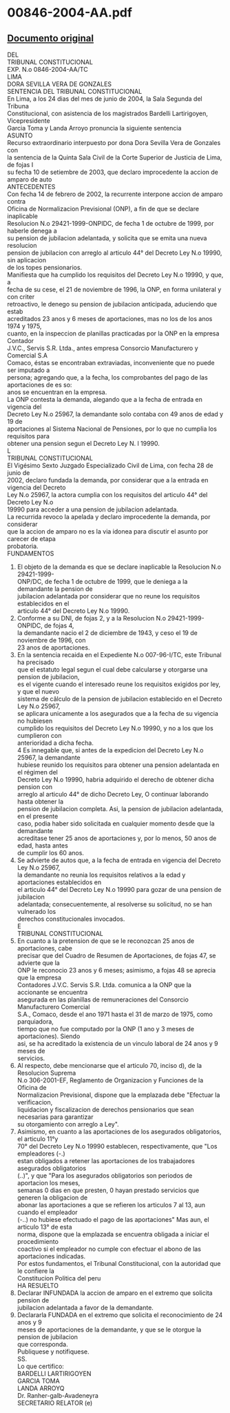 
00846-2004-AA.pdf
=================
  
[Documento original](https://tc.gob.pe/jurisprudencia/2005/00846-2004-AA.pdf)  
---  
DEL  
TRIBUNAL CONSTITUCIONAL  
EXP. N.o 0846-2004-AA/TC  
LIMA  
DORA SEVILLA VERA DE GONZALES  
SENTENCIA DEL TRIBUNAL CONSTITUCIONAL  
En Lima, a los 24 dias del mes de junio de 2004, la Sala Segunda del Tribuna  
Constitucional, con asistencia de los magistrados Bardelli Lartirigoyen, Vicepresidente  
Garcia Toma y Landa Arroyo pronuncia la siguiente sentencia  
ASUNTO  
Recurso extraordinario interpuesto por dona Dora Sevilla Vera de Gonzales con  
la sentencia de la Quinta Sala Civil de la Corte Superior de Justicia de Lima, de fojas I  
su fecha 10 de setiembre de 2003, que declaro improcedente la accion de amparo de auto  
ANTECEDENTES  
Con fecha 14 de febrero de 2002, la recurrente interpone accion de amparo contra  
Oficina de Normalizacion Previsional (ONP), a fin de que se declare inaplicable  
Resolucion N.o 29421-1999-ONPIDC, de fecha 1 de octubre de 1999, por haberle denega a  
su pension de jubilacion adelantada, y solicita que se emita una nueva resolucion  
pension de jubilacion con arreglo al articulo 44° del Decreto Ley N.o 19990, sin aplicacion  
de los topes pensionarios.  
Manifiesta que ha cumplido los requisitos del Decreto Ley N.o 19990, y que, a  
fecha de su cese, el 21 de noviembre de 1996, la ONP, en forma unilateral y con criter  
retroactivo, le denego su pension de jubilacion anticipada, aduciendo que estab  
acreditados 23 anos y 6 meses de aportaciones, mas no los de los anos 1974 y 1975,  
cuanto, en la inspeccion de planillas practicadas por la ONP en la empresa Contador  
J.V.C., Servis S.R. Ltda., antes empresa Consorcio Manufacturero y Comercial S.A  
Comaco, éstas se encontraban extraviadas, inconveniente que no puede ser imputado a  
persona; agregando que, a la fecha, los comprobantes del pago de las aportaciones de es so:  
anos se encuentran en la empresa.  
La ONP contesta la demanda, alegando que a la fecha de entrada en vigencia del  
Decreto Ley N.o 25967, la demandante solo contaba con 49 anos de edad y 19 de  
aportaciones al Sistema Nacional de Pensiones, por lo que no cumplia los requisitos para  
obtener una pension segun el Decreto Ley N. l 19990.  
L  
TRIBUNAL CONSTITUCIONAL  
El Vigésimo Sexto Juzgado Especializado Civil de Lima, con fecha 28 de junio de  
2002, declaro fundada la demanda, por considerar que a la entrada en vigencia del Decreto  
Ley N.o 25967, la actora cumplia con los requisitos del articulo 44° del Decreto Ley N.o  
19990 para acceder a una pension de jubilacion adelantada.  
La recurrida revoco la apelada y declaro improcedente la demanda, por considerar  
que la accion de amparo no es la via idonea para discutir el asunto por carecer de etapa  
probatoria.  
FUNDAMENTOS  
1. El objeto de la demanda es que se declare inaplicable la Resolucion N.o 29421-1999-  
ONP/DC, de fecha 1 de octubre de 1999, que le deniega a la demandante la pension de  
jubilacion adelantada por considerar que no reune los requisitos establecidos en el  
articulo 44° del Decreto Ley N.o 19990.  
2. Conforme a su DNI, de fojas 2, y a la Resolucion N.o 29421-1999-ONPIDC, de fojas 4,  
la demandante nacio el 2 de diciembre de 1943, y ceso el 19 de noviembre de 1996, con  
23 anos de aportaciones.  
3. En la sentencia recaida en el Expediente N.o 007-96-I/TC, este Tribunal ha precisado  
que el estatuto legal segun el cual debe calcularse y otorgarse una pension de jubilacion,  
es el vigente cuando el interesado reune los requisitos exigidos por ley, y que el nuevo  
sistema de câlculo de la pension de jubilacion establecido en el Decreto Ley N.o 25967,  
se aplicara unicamente a los asegurados que a la fecha de su vigencia no hubiesen  
cumplido los requisitos del Decreto Ley N.o 19990, y no a los que los cumplieron con  
anterioridad a dicha fecha.  
4 Es innegable que, si antes de la expedicion del Decreto Ley N.o 25967, la demandante  
hubiese reunido los requisitos para obtener una pension adelantada en el régimen del  
Decreto Ley N.o 19990, habria adquirido el derecho de obtener dicha pension con  
arreglo al articulo 44° de dicho Decreto Ley, O continuar laborando hasta obtener la  
pension de jubilacion completa. Asi, la pension de jubilacion adelantada, en el presente  
caso, podia haber sido solicitada en cualquier momento desde que la demandante  
acreditase tener 25 anos de aportaciones y, por lo menos, 50 anos de edad, hasta antes  
de cumplir los 60 anos.  
5. Se advierte de autos que, a la fecha de entrada en vigencia del Decreto Ley N.o 25967,  
la demandante no reunia los requisitos relativos a la edad y aportaciones establecidos en  
el articulo 44° del Decreto Ley N.o 19990 para gozar de una pension de jubilacion  
adelantada; consecuentemente, al resolverse su solicitud, no se han vulnerado los  
derechos constitucionales invocados.  
E  
TRIBUNAL CONSTITUCIONAL  
6. En cuanto a la pretension de que se le reconozcan 25 anos de aportaciones, cabe  
precisar que del Cuadro de Resumen de Aportaciones, de fojas 47, se advierte que la  
ONP le reconocio 23 anos y 6 meses; asimismo, a fojas 48 se aprecia que la empresa  
Contadores J.V.C. Servis S.R. Ltda. comunica a la ONP que la accionante se encuentra  
asegurada en las planillas de remuneraciones del Consorcio Manufacturero Comercial  
S.A., Comaco, desde el ano 1971 hasta el 31 de marzo de 1975, como parquiadora,  
tiempo que no fue computado por la ONP (1 ano y 3 meses de aportaciones). Siendo  
asi, se ha acreditado la existencia de un vinculo laboral de 24 anos y 9 meses de  
servicios.  
7. Al respecto, debe mencionarse que el articulo 70, inciso d), de la Resolucion Suprema  
N.o 306-2001-EF, Reglamento de Organizacion y Funciones de la Oficina de  
Normalizacion Previsional, dispone que la emplazada debe "Efectuar la verificacion,  
liquidacion y fiscalizacion de derechos pensionarios que sean necesarias para garantizar  
su otorgamiento con arreglo a Ley".  
8. Asimismo, en cuanto a las aportaciones de los asegurados obligatorios, el articulo 11°y  
70° del Decreto Ley N.o 19990 establecen, respectivamente, que "Los empleadores (-.)  
estan obligados a retener las aportaciones de los trabajadores asegurados obligatorios  
(..)", y que "Para los asegurados obligatorios son periodos de aportacion los meses,  
semanas 0 dias en que presten, 0 hayan prestado servicios que generen la obligacion de  
abonar las aportaciones a que se refieren los articulos 7 al 13, aun cuando el empleador  
(-..) no hubiese efectuado el pago de las aportaciones" Mas aun, el articulo 13° de esta  
norma, dispone que la emplazada se encuentra obligada a iniciar el procedimiento  
coactivo si el empleador no cumple con efectuar el abono de las aportaciones indicadas.  
Por estos fundamentos, el Tribunal Constitucional, con la autoridad que le confiere la  
Constitucion Politica del peru  
HA RESUELTO  
1. Declarar INFUNDADA la accion de amparo en el extremo que solicita pension de  
jubilacion adelantada a favor de la demandante.  
2. Declararla FUNDADA en el extremo que solicita el reconocimiento de 24 anos y 9  
meses de aportaciones de la demandante, y que se le otorgue la pension de jubilacion  
que corresponda.  
Publiquese y notifiquese.  
SS.  
Lo que certifico:  
BARDELLI LARTIRIGOYEN  
GARCIA TOMA  
LANDA ARROYQ  
Dr. Ranher-galb-Avadeneyra  
SECRETARIO RELATOR (e)